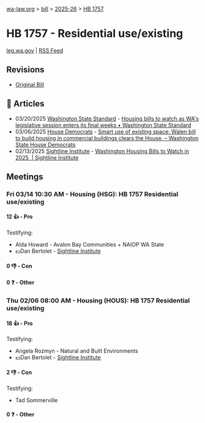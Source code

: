 [wa-law.org](/) > [bill](/bill/) > [2025-26](/bill/2025-26/) > [HB 1757](/bill/2025-26/hb/1757/)

# HB 1757 - Residential use/existing
[leg.wa.gov](https://app.leg.wa.gov/billsummary?BillNumber=1757&Year=2025&Initiative=false) | [RSS Feed](./rss.xml)

## Revisions
* [Original Bill](1/)

## 📰 Articles
* 03/20/2025 [Washington State Standard](/org/washington_state_standard/) - [Housing bills to watch as WA's legislative session enters its final weeks • Washington State Standard](https://washingtonstatestandard.com/2025/03/20/housing-bills-to-watch-as-the-washington-legislative-session-enters-its-final-weeks/#:~:text=House%20Bill%201757)
* 03/06/2025 [House Democrats](/org/house_democrats/) - [Smart use of existing space: Walen bill to build housing in commercial buildings clears the House. – Washington State House Democrats](https://housedemocrats.wa.gov/blog/2025/03/06/smart-use-of-existing-space-walen-bill-to-build-housing-in-commercial-buildings-clears-the-house/#:~:text=House%20Bill%201757)
* 02/13/2025 [Sightline Institute](/org/sightline_institute/) - [Washington Housing Bills to Watch in 2025  | Sightline Institute](https://www.sightline.org/2025/02/13/washington-housing-bills-to-watch-in-2025/#:~:text=HB%201757)

## Meetings
### Fri 03/14 10:30 AM - Housing (HSG): HB 1757 Residential use/existing
#### 12 👍 - Pro
Testifying:
* Alda Howard - Avalon Bay Communities + NAIOP WA State
* 💵Dan Bertolet - [Sightline Institute](/org/sightline_institute/)

#### 0 👎 - Con

#### 0 ❓ - Other

### Thu 02/06 08:00 AM - Housing (HOUS): HB 1757 Residential use/existing
#### 18 👍 - Pro
Testifying:
* Angela Rozmyn - Natural and Built Environments
* 💵Dan Bertolet - [Sightline Institute](/org/sightline_institute/)

#### 2 👎 - Con
Testifying:
* Tad Sommerville

#### 0 ❓ - Other
